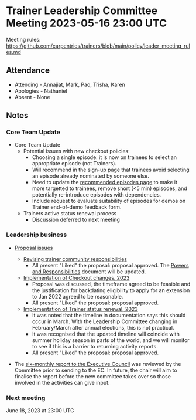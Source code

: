# Trainer Leadership Committee Meeting 2023-05-16 23:00 UTC
Meeting rules: https://github.com/carpentries/trainers/blob/main/policy/leader_meeting_rules.md

## Attendance
- Attending - Annajiat, Mark, Pao, Trisha, Karen
- Apologies - Nathaniel
- Absent - None

## Notes
### Core Team Update
- Core Team Update
  - Potential issues with new checkout policies:
    - Choosing a single episode: it is now on trainees to select an appropriate episode (not Trainers).
    - Will recommend in the sign-up page that trainees avoid selecting an episode already nominated by someone else.
    - Need to update the [recommended episodes page](https://carpentries.github.io/instructor-training/demo_lessons.html) to make it more targetted to trainees, remove short (<5 min) episodes, and potentially re-introduce episodes with dependencies.
    - Include request to evaluate suitability of episodes for demos on Trainer end-of-demo feedback form.
  - Trainers active status renewal process
    - Discussion deferred to next meeting


### Leadership business
- [Proposal issues](https://github.com/carpentries/trainers/issues?q=is%3Aopen+is%3Aissue+label%3AProposal)
  - [Revising trainer community responsibilities](https://github.com/carpentries/trainers/issues/184)
    - All present "Liked" the proposal: proposal approved. The [Powers and Responsibilities](https://github.com/carpentries/trainers/blob/main/powers_responsibilities.md) document will be updated.
  - [Implementation of Checkout changes, 2023](https://github.com/carpentries/trainers/issues/251)
    - Proposal was discussed, the timeframe agreed to be feasible and the justification for backdating eligibility to apply for an extension to Jan 2022 agreed to be reasonable. 
    - All present "Liked" the proposal: proposal approved.
  - [Implementation of Trainer status renewal, 2023](https://github.com/carpentries/trainers/issues/252)
    - It was noted that the timeline in documentation says this should occur in March. With the Leadership Committee changing in February/March after annual elections, this is not practical.
    - It was recognised that the updated timeline will coincide with summer holiday season in parts of the world, and we will monitor to see if this is a barrier to returning activity reports.
    - All present "Liked" the proposal: proposal approved.

- The [six-monthly report to the Executive Council](https://github.com/carpentries/trainers/blob/main/reports/2023-04-report-to-ec.md) was reviewed by the Committee prior to sending to the EC. In future, the chair will aim to finalise the report before the new committee takes over so those involved in the activities can give input.


### Next meeting
June 18, 2023 at 23:00 UTC
